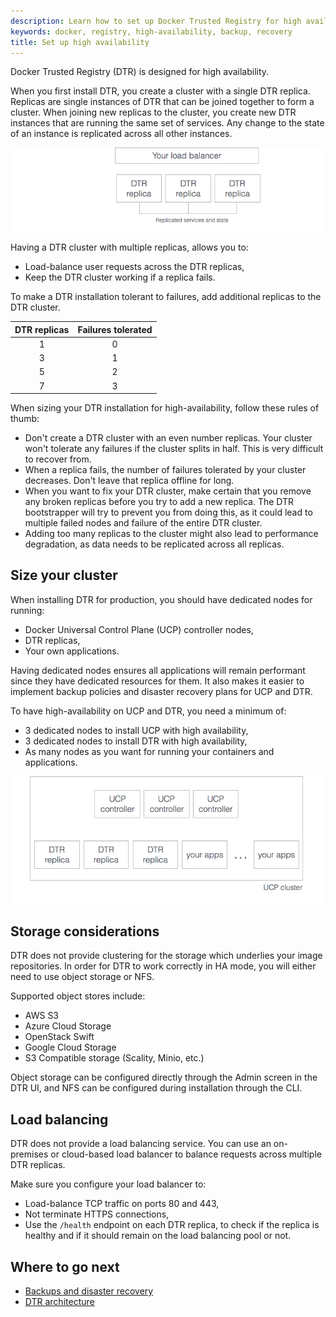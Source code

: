 ```yaml
---
description: Learn how to set up Docker Trusted Registry for high availability.
keywords: docker, registry, high-availability, backup, recovery
title: Set up high availability
---
```


Docker Trusted Registry (DTR) is designed for high availability.

When you first install DTR, you create a cluster with a single DTR replica.
Replicas are single instances of DTR that can be joined together to form a
cluster.
When joining new replicas to the cluster, you create new DTR instances
that are running the same set of services. Any change to the state of an
instance is replicated across all other instances.

![](../images/high-availability-1.png)

Having a DTR cluster with multiple replicas, allows you to:

* Load-balance user requests across the DTR replicas,
* Keep the DTR cluster working if a replica fails.

To make a DTR installation tolerant to failures, add additional replicas to
the DTR cluster.

| DTR replicas | Failures tolerated |
|:------------:|:------------------:|
|      1       |         0          |
|      3       |         1          |
|      5       |         2          |
|      7       |         3          |


When sizing your DTR installation for high-availability,
follow these rules of thumb:

* Don't create a DTR cluster with an even number replicas. Your cluster
won't tolerate any failures if the cluster splits in half. This is
very difficult to recover from.
* When a replica fails, the number of failures tolerated by your cluster
decreases. Don't leave that replica offline for long.
* When you want to fix your DTR cluster, make certain that you remove any
broken replicas before you try to add a new replica.  The DTR bootstrapper
will try to prevent you from doing this, as it could lead to multiple
failed nodes and failure of the entire DTR cluster.
* Adding too many replicas to the cluster might also lead to performance
degradation, as data needs to be replicated across all replicas.

## Size your cluster

When installing DTR for production, you should have dedicated nodes for running:

* Docker Universal Control Plane (UCP) controller nodes,
* DTR replicas,
* Your own applications.

Having dedicated nodes ensures all applications will remain performant since
they have dedicated resources for them.
It also makes it easier to implement backup policies and disaster recovery
plans for UCP and DTR.

To have high-availability on UCP and DTR, you need a minimum of:

* 3 dedicated nodes to install UCP with high availability,
* 3 dedicated nodes to install DTR with high availability,
* As many nodes as you want for running your containers and applications.


![](../images/high-availability-2.png)

## Storage considerations

DTR does not provide clustering for the storage which underlies your image
repositories.  In order for DTR to work correctly in HA mode, you will either
need to use object storage or NFS.

Supported object stores include:

* AWS S3
* Azure Cloud Storage
* OpenStack Swift
* Google Cloud Storage
* S3 Compatible storage (Scality, Minio, etc.)

Object storage can be configured directly through the Admin screen in the
DTR UI, and NFS can be configured during installation through the CLI.

## Load balancing

DTR does not provide a load balancing service. You can use an on-premises
or cloud-based load balancer to balance requests across multiple DTR replicas.

Make sure you configure your load balancer to:

* Load-balance TCP traffic on ports 80 and 443,
* Not terminate HTTPS connections,
* Use the `/health` endpoint on each DTR replica, to check if
the replica is healthy and if it should remain on the load balancing pool or
not.

## Where to go next

* [Backups and disaster recovery](backups-and-disaster-recovery.md)
* [DTR architecture](../architecture.md)
